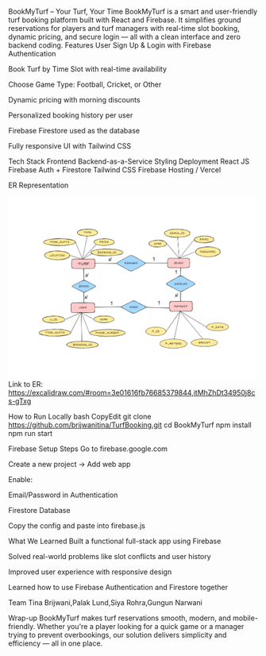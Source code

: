 

BookMyTurf – Your Turf, Your Time
BookMyTurf is a smart and user-friendly turf booking platform built with React and Firebase.
It simplifies ground reservations for players and turf managers with real-time slot booking,
dynamic pricing, and secure login — all with a clean interface and zero backend coding.
Features
User Sign Up & Login with Firebase Authentication


Book Turf by Time Slot with real-time availability


Choose Game Type: Football, Cricket, or Other


Dynamic pricing with morning discounts


Personalized booking history per user


Firebase Firestore used as the database


Fully responsive UI with Tailwind CSS


Tech Stack
Frontend
Backend-as-a-Service
Styling
Deployment
React JS
Firebase Auth + Firestore
Tailwind CSS
Firebase Hosting / Vercel


ER Representation


![alt text](image-1.png)
Link to ER: https://excalidraw.com/#room=3e01616fb76685379844,itMhZhDt34950j8cs-gTxg


How to Run Locally
bash
CopyEdit
git clone https://github.com/brijwanitina/TurfBooking.git
cd BookMyTurf
npm install
npm run start

Firebase Setup Steps
Go to firebase.google.com


Create a new project → Add web app


Enable:


Email/Password in Authentication


Firestore Database


Copy the config and paste into firebase.js



What We Learned
Built a functional full-stack app using Firebase


Solved real-world problems like slot conflicts and user history


Improved user experience with responsive design


Learned how to use Firebase Authentication and Firestore together



Team
Tina Brijwani,Palak Lund,Siya Rohra,Gungun Narwani

Wrap-up
BookMyTurf makes turf reservations smooth, modern, and mobile-friendly. Whether you're a player looking for a quick game or a manager trying to prevent overbookings, our solution delivers simplicity and efficiency — all in one place.